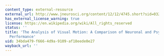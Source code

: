 ```yaml
---
content_type: external-resource
external_url: http://www.jneurosci.org/content/12/12/4745.short?sid=0322c71d-b8e8-4bb1-965b-bf276507340d
has_external_license_warning: true
license: https://en.wikipedia.org/wiki/All_rights_reserved
status: ''
title: 'The Analysis of Visual Motion: A Comparison of Neuronal and Psychophysical
  Performance'
uid: 34bda479-f666-4d9a-9109-af18eede0e27
wayback_url: ''
---
```

